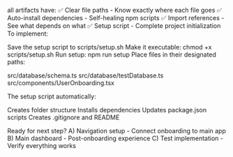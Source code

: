 all artifacts have:
✅ Clear file paths - Know exactly where each file goes
✅ Auto-install dependencies - Self-healing npm scripts
✅ Import references - See what depends on what
✅ Setup script - Complete project initialization
To implement:

Save the setup script to scripts/setup.sh
Make it executable: chmod +x scripts/setup.sh
Run setup: npm run setup
Place files in their designated paths:

src/database/schema.ts
src/database/testDatabase.ts
src/components/UserOnboarding.tsx



The setup script automatically:

Creates folder structure
Installs dependencies
Updates package.json scripts
Creates .gitignore and README

Ready for next step?
A) Navigation setup - Connect onboarding to main app
B) Main dashboard - Post-onboarding experience
C) Test implementation - Verify everything works

